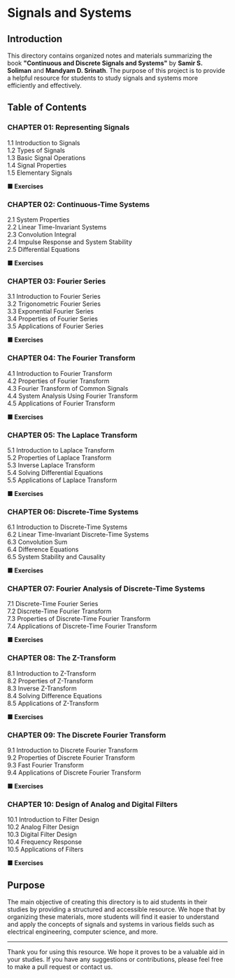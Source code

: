 # Signals and Systems

## Introduction

This directory contains organized notes and materials summarizing the book **"Continuous and Discrete Signals and Systems"** by **Samir S. Soliman** and **Mandyam D. Srinath**. The purpose of this project is to provide a helpful resource for students to study signals and systems more efficiently and effectively.

## Table of Contents

### **CHAPTER 01: Representing Signals**
1.1 Introduction to Signals  
1.2 Types of Signals  
1.3 Basic Signal Operations  
1.4 Signal Properties  
1.5 Elementary Signals  

**■ Exercises**

### **CHAPTER 02: Continuous-Time Systems**
2.1 System Properties  
2.2 Linear Time-Invariant Systems  
2.3 Convolution Integral  
2.4 Impulse Response and System Stability  
2.5 Differential Equations  

**■ Exercises**

### **CHAPTER 03: Fourier Series**
3.1 Introduction to Fourier Series  
3.2 Trigonometric Fourier Series  
3.3 Exponential Fourier Series  
3.4 Properties of Fourier Series  
3.5 Applications of Fourier Series  

**■ Exercises**

### **CHAPTER 04: The Fourier Transform**
4.1 Introduction to Fourier Transform  
4.2 Properties of Fourier Transform  
4.3 Fourier Transform of Common Signals  
4.4 System Analysis Using Fourier Transform  
4.5 Applications of Fourier Transform  

**■ Exercises**

### **CHAPTER 05: The Laplace Transform**
5.1 Introduction to Laplace Transform  
5.2 Properties of Laplace Transform  
5.3 Inverse Laplace Transform  
5.4 Solving Differential Equations  
5.5 Applications of Laplace Transform  

**■ Exercises**

### **CHAPTER 06: Discrete-Time Systems**
6.1 Introduction to Discrete-Time Systems  
6.2 Linear Time-Invariant Discrete-Time Systems  
6.3 Convolution Sum  
6.4 Difference Equations  
6.5 System Stability and Causality  

**■ Exercises**

### **CHAPTER 07: Fourier Analysis of Discrete-Time Systems**
7.1 Discrete-Time Fourier Series  
7.2 Discrete-Time Fourier Transform  
7.3 Properties of Discrete-Time Fourier Transform  
7.4 Applications of Discrete-Time Fourier Transform  

**■ Exercises**

### **CHAPTER 08: The Z-Transform**
8.1 Introduction to Z-Transform  
8.2 Properties of Z-Transform  
8.3 Inverse Z-Transform  
8.4 Solving Difference Equations  
8.5 Applications of Z-Transform  

**■ Exercises**

### **CHAPTER 09: The Discrete Fourier Transform**
9.1 Introduction to Discrete Fourier Transform  
9.2 Properties of Discrete Fourier Transform  
9.3 Fast Fourier Transform  
9.4 Applications of Discrete Fourier Transform  

**■ Exercises**

### **CHAPTER 10: Design of Analog and Digital Filters**
10.1 Introduction to Filter Design  
10.2 Analog Filter Design  
10.3 Digital Filter Design  
10.4 Frequency Response  
10.5 Applications of Filters  

**■ Exercises**

## Purpose

The main objective of creating this directory is to aid students in their studies by providing a structured and accessible resource. We hope that by organizing these materials, more students will find it easier to understand and apply the concepts of signals and systems in various fields such as electrical engineering, computer science, and more.

---

Thank you for using this resource. We hope it proves to be a valuable aid in your studies. If you have any suggestions or contributions, please feel free to make a pull request or contact us.
